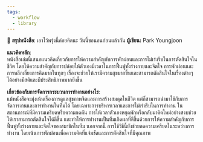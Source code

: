 ```yaml
---
tags:
  - workflow
  - library
---
```

📖 **สรุปหนังสือ**: เอาไว้พรุ่งนี้ค่อยคิดนะ วันนี้ขอนอนก่อนแล้วกัน
**ผู้เขียน:** Park Youngjoon

**แนวคิดหลัก**:  
หนังสือเล่มนี้เสนอแนวคิดเกี่ยวกับการให้ความสำคัญกับการพักผ่อนและการไม่เร่งรีบในการตัดสินใจในชีวิต โดยให้ความสำคัญกับการปล่อยให้ตัวเองมีเวลาในการฟื้นฟูทั้งร่างกายและจิตใจ การพักผ่อนและการหลีกเลี่ยงการคิดมากในทุกๆ เรื่องจะช่วยให้เรามีความสุขมากขึ้นและสามารถตัดสินใจในเรื่องต่างๆ ได้อย่างมีสติและมีประสิทธิภาพมากยิ่งขึ้น

**เกี่ยวข้องกับการจัดการกระบวนการทำงานอย่างไร**:  
แม้หนังสือจะมุ่งเน้นเรื่องการดูแลสุขภาพจิตและการสร้างสมดุลในชีวิต แต่ก็สามารถนำมาใช้กับการจัดการงานและการทำงานในทีมได้ โดยเฉพาะการบริหารเวลาและการไม่เร่งรีบในการทำงาน ในสถานการณ์ที่มีความเครียดหรือความกดดัน การให้เวลาตัวเองหยุดพักหรือกลับมาคิดใหม่อย่างสงบช่วยให้เราสามารถตัดสินใจได้ดีขึ้น และทำให้การทำงานเป็นทีมเกิดผลที่ดีขึ้นด้วยการให้ความสำคัญกับการฟื้นฟูทั้งร่างกายและจิตใจของสมาชิกในทีม นอกจากนี้ การใช้วิธีนี้ยังช่วยลดความเครียดในระหว่างการทำงาน โดยเน้นการพักผ่อนเพื่อความคิดที่แจ่มชัดและการตัดสินใจที่มีคุณภาพ